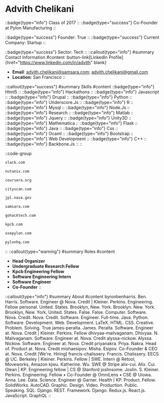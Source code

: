 # Advith Chelikani
::badge{type="info"}
Class of 2017
::
::badge{type="success"}
Co-Founder at Pylon Manufacturing
::

::badge{type="success"}
Founder: True
::
::badge{type="success"}
Current Company: Startup
::

::badge{type="success"}
Sector: Tech
::
::callout{type="info"}
#summary
Contact Information
#content
:button-link[LinkedIn Profile]{href="https://www.linkedin.com/in/advith" blank}
- **Email**: advith.chelikani@samsara.com; advith.chelikani@gmail.com
- **Location**: San Francisco
::

::callout{type="success"}
#summary
Skills
#content
::badge{type="info"}
Html5
::
::badge{type="info"}
Hackathons
::
::badge{type="info"}
Javascript
::
::badge{type="info"}
Drupal
::
::badge{type="info"}
Python
::
::badge{type="info"}
Underscore.Js
::
::badge{type="info"}
R
::
::badge{type="info"}
Mysql
::
::badge{type="info"}
Node.Js
::
::badge{type="info"}
Research
::
::badge{type="info"}
Matlab
::
::badge{type="info"}
Jquery
::
::badge{type="info"}
Unity3D
::
::badge{type="info"}
Mathematica
::
::badge{type="info"}
Flask
::
::badge{type="info"}
Java
::
::badge{type="info"}
Css
::
::badge{type="info"}
Ocaml
::
::badge{type="info"}
Bootstrap
::
::badge{type="info"}
Web Development
::
::badge{type="info"}
C++
::
::badge{type="info"}
Backbone.Js
::
::

::code-group
```bash [Slack]
slack.com
```
```bash [Nutanix]
nutanix.com
```
```bash [Coursera]
coursera.org
```
```bash [CityScan]
cityscan.com
```
```bash [NASA Jet Propulsion Laboratory]
jpl.nasa.gov
```
```bash [Samsara]
samsara.com
```
```bash [HackTech]
gohacktech.com
```
```bash [Kleiner Perkins Caufield & Byers]
kpcb.com
```
```bash [Pylon]
usepylon.com
```
```bash [Pylon Manufacturing]
pylonhq.com
```
::
::callout{type="warning"}
#summary
Roles
#content
- **Head Organizer**
- **Undergraduate Research Fellow**
- **Kpcb Engineering Fellow**
- **Software Engineering Intern**
- **Software Engineer**
- **Co-Founder**
::

::callout{type="info"}
#summary
About
#content
byronbenharris. Ben. Harris. Software. Engineer @ Nova. Credit | Kleiner. Perkins. Engineering. Fellow personal. United. States. Brooklyn, New. York. Brooklyn. New. York. Brooklyn, New. York, United. States. False. False. Computer. Software. Nova. Credit. Nova. Credit. Software. Engineer. Full-time. Java. Python. Software. Development. Web. Development. LaTeX. HTML. CSS. Creative. Problem. Solving. True james-peralta. James. Peralta. Software. Engineer at. Nova. Credit | Kleiner. Perkins. Fellow dhivyaa-mailvaganam. Dhivyaa. N. Mailvaganam. Software. Engineer at. Nova. Credit alyssa-nickow. Alyssa. Nickow. Software. Engineer at. Nova. Credit priyanakra. Priya. Nakra. Head of. Product at. Nova. Credit mishaesipov. Misha. Esipov. Co-Founder & CEO at. Nova. Credit [We're. Hiring] francis-chalissery. Francis. Chalissery. EECS @ UC. Berkeley | Kleiner. Perkins. Fellow | SWE. Intern @ Retool, Moveworks, Amazon kjwu. Katherine. Wu. SWE @ Stripe alix-cui. Alix. Cui. Glean | KP. Engineering fellow | CS @ Stanford joslinsome. Joslin. S. Kleiner. Perkins. Engineering. Fellow • Co-Founder @ OmniLens • CSE @ Uiowa. Anna. Lee. Data. Science. Engineer @ Garner. Health | KP. Product. Fellow. SolidWorks. AutoCAD. Graphic. Design. Video. Production. Public. Speaking. SQL. Django. REST. Framework. Django. Redux.js. React.js. JavaScript. GraphQL
::
